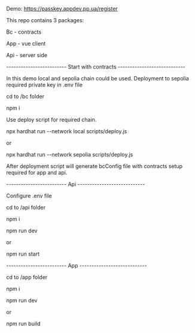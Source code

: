 Demo: https://passkey.appdev.pp.ua/register

This repo contains 3 packages:

Bc - contracts

App - vue client 

Api - server side

------------------------- Start with contracts ----------------------------

In this demo local and sepolia chain could be used.
Deployment to sepolia required private key in .env file

cd to /bc folder

npm i

Use deploy script for required chain.

npx hardhat run --network local scripts/deploy.js

or 

npx hardhat run --network sepolia scripts/deploy.js

After deployment script will generate bcConfig file with contracts setup required for app and api.

------------------------- Api ----------------------------

Configure .env file

cd to /api folder

npm i

npm run dev 

or

npm run start

------------------------- App ----------------------------

cd to /app folder

npm i

npm run dev 

or

npm run build